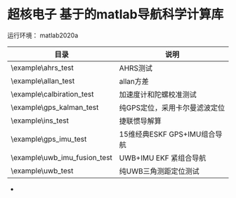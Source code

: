 # 超核电子 基于的matlab导航科学计算库



运行环境： matlab2020a



| 目录                         | 说明                          |
| ---------------------------- | ----------------------------- |
| \example\ahrs_test           | AHRS测试                      |
| \example\allan_test          | allan方差                     |
| \example\calbiration_test    | 加速度计和陀螺校准测试        |
| \example\gps_kalman_test     | 纯GPS定位，采用卡尔曼滤波定位 |
| \example\ins_test            | 捷联惯导解算                  |
| \example\gps_imu_test        | 15维经典ESKF GPS+IMU组合导航  |
| \example\uwb_imu_fusion_test | UWB+IMU EKF 紧组合导航        |
| \example\uwb_test            | 纯UWB三角测距定位测试         |

*





